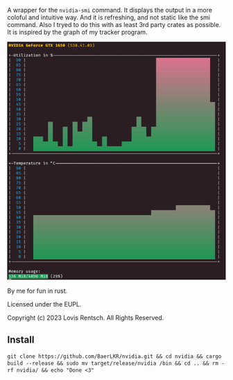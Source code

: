 A wrapper for the `nvidia-smi` command. It displays the output in a more coloful and intuitive way. And it is refreshing, and not static like the smi command. Also I tryed to do this with as least 3rd party crates as possible. It is inspired by the graph of my tracker program.

![](assets/example.png)

By me for fun in rust.

Licensed under the EUPL.

Copyright (c) 2023 Lovis Rentsch. All Rights Reserved.

## Install

```
git clone https://github.com/BaerLKR/nvidia.git && cd nvidia && cargo build --release && sudo mv target/release/nvidia /bin && cd .. && rm -rf nvidia/ && echo "Done <3"
```
